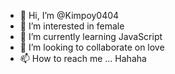- 👋 Hi, I’m @Kimpoy0404
- 👀 I’m interested in female 
- 🌱 I’m currently learning JavaScript 
- 💞️ I’m looking to collaborate on love
- 📫 How to reach me ...
Hahaha
<!---
Kimpoy0404/Kimpoy0404 is a ✨ special ✨ repository because its `README.md` (this file) appears on your GitHub profile.
You can click the Preview link to take a look at your changes.
--->
